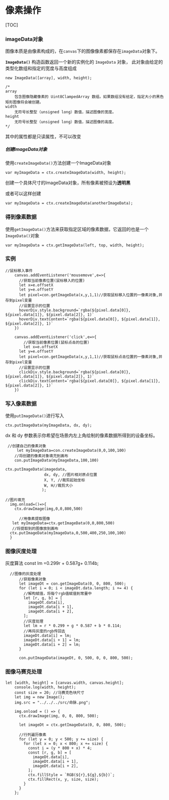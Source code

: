 # 像素操作



[TOC]

### imageData对象

图像本质是由像素构成的，在`canvas`下的图像像素都保存在`imageData`对象下。

**`ImageData()`** 构造函数返回一个新的实例化的 `ImageData` 对象， 此对象由给定的类型化数组和指定的宽度与高度组成

```
new ImageData([array], width, height);

/*
array
	包含图像隐藏像素的 Uint8ClampedArray 数组。如果数组没有给定，指定大小的黑色矩形图像将会被创建。
width
	无符号长整型（unsigned long）数值，描述图像的宽度。
height
    无符号长整型（unsigned long）数值，描述图像的高度。
*/
```

其中的属性都是只读属性，不可以改变

##### 创建ImageData对象

使用`createImageData()`方法创建一个ImageData对象

```
var myImageData = ctx.createImageData(width, height);
```

创建一个具体尺寸的ImageData对象，所有像素被预设为**透明黑**

或者可以这样创建

```
var myImageData = ctx.createImageData(anotherImageData);
```

### 得到像素数据

使用`getImageData()`方法来获取指定区域的像素数据，它返回的也是一个`ImageData()`对象

```
var myImageData = ctx.getImageData(left, top, width, height);
```

### 实例

```
//鼠标移入事件
    canvas.addEventListener('mousemove',e=>{
      //获取当前像素位置(鼠标移入的位置)
      let x=e.offsetX
      let y=e.offsetY
      let pixel=con.getImageData(x,y,1,1)//获取鼠标移入位置的一像素对象,并存到pixel变量
      //设置显示的位置
      hoverDiv.style.background=`rgba(${pixel.data[0]}, ${pixel.data[1]}, ${pixel.data[2]}, 1)`
      hoverDiv.textContent=`rgba(${pixel.data[0]}, ${pixel.data[1]}, ${pixel.data[2]}, 1)`
    })

    canvas.addEventListener('click',e=>{
        //获取当前像素位置(鼠标点击的位置)
        let x=e.offsetX
      let y=e.offsetY
      let pixel=con.getImageData(x,y,1,1)//获取鼠标点击位置的一像素对象,并存到pixel变量
      //设置显示的位置
      clickDiv.style.background=`rgba(${pixel.data[0]}, ${pixel.data[1]}, ${pixel.data[2]}, 1)`
      clickDiv.textContent=`rgba(${pixel.data[0]}, ${pixel.data[1]}, ${pixel.data[2]}, 1)`
    })
```

### 写入像素数据

使用`putImageData()`进行写入

```
ctx.putImageData(myImageData, dx, dy);
```

dx 和 dy 参数表示你希望在场景内左上角绘制的像素数据所得到的设备坐标。

```
 //创建自己的像素对象
     let myImageData=con.createImageData(0,0,100,100)
    //将创建的像素对象填充到画布
    con.putImageData(myImageData,100,100)
```

```
ctx.putImageData(imagedata, 
                 dx, dy, //图片相对原点位置
                 X, Y, //裁剪起始坐标
                 W, H//裁剪大小
                );
```

```
//图片填充
  img.onload=()=>{
    ctx.drawImage(img,0,0,800,500)

      //用像素提取图像
   let myImageData=ctx.getImageData(0,0,800,500)
   //将提取到的图像放到画布
  ctx.putImageData(myImageData,0,500,400,250,100,100)
  }
```

### 图像灰度处理

灰度算法 const lm =0.299r + 0.587g+ 0.114b;

```
  //图像的灰度处理
      //获取像素对象
      let imageDt = con.getImageData(0, 0, 800, 500);
      for (let i = 0; i < imageDt.data.length; i += 4) {
        //解构赋值，将每个rgb值赋值到常量中
        let [r, g, b] = [
          imageDt.data[i],
          imageDt.data[i + 1],
          imageDt.data[i + 2],
        ];
        //灰度处理
        let lm = r * 0.299 + g * 0.587 + b * 0.114;
        //再将灰度的rgb传回去
        imageDt.data[i] = lm;
        imageDt.data[i + 1] = lm;
        imageDt.data[i + 2] = lm;
      }

      con.putImageData(imageDt, 0, 500, 0, 0, 800, 500);
```

### 图像马赛克处理

```
let [width, height] = [canvas.width, canvas.height];
    console.log(width, height);
    const size = 20; //马赛克色块尺寸
    let img = new Image();
    img.src = "../../../src/命脉.png";

    img.onload = () => {
      ctx.drawImage(img, 0, 0, 800, 500);

      let imageDt = ctx.getImageData(0, 0, 800, 500);

      //行列遍历像素
      for (let y = 0; y < 500; y += size) {
        for (let x = 0; x < 800; x += size) {
          const i = (y * 800 + x) * 4;
          const [r, g, b] = [
            imageDt.data[i],
            imageDt.data[i + 1],
            imageDt.data[i + 2],
          ];
          ctx.fillStyle = `RGB(${r},${g},${b})`;
          ctx.fillRect(x, y, size, size);
        }
      }
    };
```

